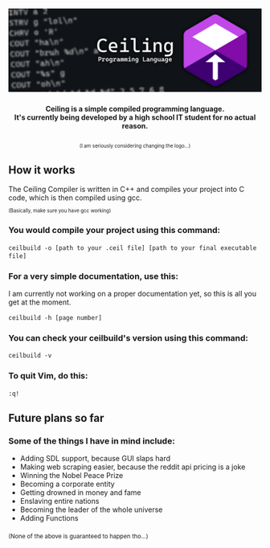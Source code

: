 <h1 align=center><img src="readme_res/Banner.png"></h1>
<p align=center><strong>Ceiling is a simple compiled programming language.<br> It's currently being developed by a high school IT student for no actual reason.</strong></p>
<p align=center><sub><sub>(I am seriously considering changing the logo...)</sub></sub></p>

<h2>How it works</h2>
<p>The Ceiling Compiler is written in C++ and compiles your project into C code, which is then compiled using gcc. <br><sub><sub>(Basically, make sure you have gcc working)</sub></sub></p>
<h3>You would compile your project using this command:</h3>
<pre><code>ceilbuild -o [path to your .ceil file] [path to your final executable file]</code></pre>
<h3>For a very simple documentation, use this:</h3>
<p>I am currently not working on a proper documentation yet, so this is all you get at the moment.</p>
<pre><code>ceilbuild -h [page number]</code></pre>
<h3>You can check your ceilbuild's version using this command:</h3>
<pre><code>ceilbuild -v</code></pre>
<h3>To quit Vim, do this:</h3>
<pre><code>:q!</code></pre>

<h2>Future plans so far</h2>
<h3>Some of the things I have in mind include:</h3>
<ul>
  <li>Adding SDL support, because GUI slaps hard</li>
  <li>Making web scraping easier, because the reddit api pricing is a joke</li>
  <li>Winning the Nobel Peace Prize</li>
  <li>Becoming a corporate entity</li>
  <li>Getting drowned in money and fame</li>
  <li>Enslaving entire nations</li>
  <li>Becoming the leader of the whole universe</li>
  <li>Adding Functions</li>
</ul>
<p><sub>(None of the above is guaranteed to happen tho...)</sub></p>

